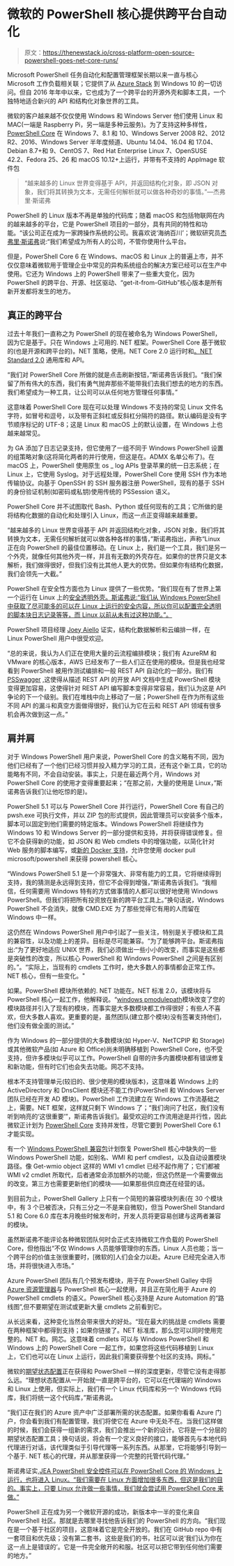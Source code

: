 # 微软的 PowerShell 核心提供跨平台自动化

> 原文：<https://thenewstack.io/cross-platform-open-source-powershell-goes-net-core-runs/>

Microsoft PowerShell 任务自动化和配置管理框架长期以来一直与核心 Microsoft 工作负载相关联；它提供了从 [Azure Stack](https://azure.microsoft.com/en-us/overview/azure-stack/) 到 Windows 10 的一切访问。但自 2016 年年中以来，它也成为了一个跨平台的开源外壳和脚本工具，一个独特地适合新兴的 API 和结构化对象世界的工具。

微软的客户越来越不仅仅使用 Windows 和 Windows Server 他们使用 Linux 和 MAC(一端是 Raspberry Pi，另一端是多种云服务)。为了支持这种多样性， [PowerShell Core](https://github.com/powershell) 在 Windows 7、8.1 和 10、Windows Server 2008 R2、2012 R2、2016、Windows Server 半年度频道、Ubuntu 14.04、16.04 和 17.04、Debian 8.7+和 9、CentOS 7、Red Hat Enterprise Linux 7、OpenSUSE 42.2、Fedora 25、26 和 macOS 10.12+上运行，并带有不支持的 AppImage 软件包

> “越来越多的 Linux 世界变得基于 API，并返回结构化对象，即 JSON 对象，我们将其转换为文本，无需任何解析就可以做各种奇妙的事情。”—杰弗里·斯诺弗

PowerShell 的 Linux 版本不再是单独的代码库；随着 macOS 和包括物联网在内的越来越多的平台，它是 PowerShell 项目的一部分，具有共同的特性和功能。“该公司正在成为一家跨操作系统的公司。我喜欢说‘海纳百川’；微软研究员[杰弗里·斯诺弗](https://twitter.com/jsnover)说:“我们希望成为所有人的公司，不管你使用什么平台。

但是，PowerShell Core 6 在 Windows、macOS 和 Linux 上的普遍上市，并不仅仅意味着微软用于管理企业中常见的异构系统组合的解决方案已经可以在生产中使用。它还为 Windows 上的 PowerShell 带来了一些重大变化，因为 PowerShell 的跨平台、开源、社区驱动、“get-it-from-GitHub”核心版本是所有新开发都将发生的地方。

## 真正的跨平台

过去十年我们一直称之为 PowerShell 的现在被命名为 Windows PowerShell，因为它是基于。只在 Windows 上可用的. NET 框架。PowerShell Core 基于微软的(也是开源和跨平台的)。NET 策略，使用。NET Core 2.0 运行时和[。NET Standard 2.0](https://github.com/dotnet/standard/blob/master/docs/faq.md) 通用库和 API。

“我们对 PowerShell Core 所做的就是点击刷新按钮，”斯诺弗告诉我们。“我们保留了所有伟大的东西，我们有勇气抛弃那些不能带我们去我们想去的地方的东西。我们希望成为一种工具，让公司可以从任何地方管理任何事情。”

这意味着 PowerShell Core 现在可以处理 Windows 不支持的常见 Linux 文件名字符，如冒号和逗号，以及带有正斜杠或反斜杠分隔符的路径。默认编码是没有字节顺序标记的 UTF-8；这是 Linux 和 macOS 上的默认设置，在 Windows 上也越来越常见。

为 GA 添加了日志记录支持，但它使用了一组不同于 Windows PowerShell 设置的组策略对象(这将简化两者的并行使用，但这是在。ADMX 名单公布了)。在 macOS 上，PowerShell 使用原生 os _ log APIs 登录苹果的统一日志系统；在 Linux 上，它使用 Syslog。对于远程处理，PowerShell Core 使用 SSH 作为本地传输协议。向基于 OpenSSH 的 SSH 服务器注册 PowerShell，现有的基于 SSH 的身份验证机制(如密码或私钥)使用传统的 PSSession 语义。

PowerShell Core 并不试图取代 Bash、Python 或任何现有的工具；它所做的是将结构化数据的自动化和处理引入 Linux，而这一点正变得越来越重要。

“越来越多的 Linux 世界变得基于 API 并返回结构化对象，JSON 对象，我们将其转换为文本，无需任何解析就可以做各种各样的事情，”斯诺弗指出，声称“Linux 正在向 PowerShell 的最佳位置移动。在 Linux 上，我们是一个工具，我们是另一个外壳，就像任何其他外壳一样，并且有无数的外壳存在。如果你的世界只是文本解析，我们做得很好，但我们没有比其他人更大的优势。但如果你有结构化数据，我们会领先一大截。”

PowerShell 在安全性方面也为 Linux 提供了一些优势。“我们现在有了世界上第一个运行在 Linux 上的[安全透明外壳。斯诺弗说:“我们从 Windows PowerShell 中获取了尽可能多的可以在 Linux 上运行的安全内容，所以你可以配置完全透明的脚本块日志记录等等，而 Linux 以前从未有过这种功能。”。](https://twitter.com/Lee_Holmes/status/951228529806475264)

PowerShell 项目经理 [Joey Aiello](https://github.com/joeyaiello) 证实，结构化数据解析和云编排一样，在 Linux PowerShell 用户中很受欢迎。

“总的来说，我认为人们正在使用大量的云流程编排模块；我们有 AzureRM 和 VMware 的核心版本，AWS 已经发布了一些人们正在使用的模块。但是我也经常看到 PowerShell 被用作测试编排和一般 REST API 自动化的一部分。我们有 [PSSwagger](https://github.com/PowerShell/psswagger) ,这使得从描述 REST API 的开放 API 文档中生成 PowerShell 模块变得更加容易，这使得针对 REST API 编写脚本变得非常容易，我们认为这是 API 争论的下一个级别。我们在堆栈中向上移动了一层；PowerShell 在作为所有这些不同 API 的漏斗和真空方面做得很好，我们认为它在云和 REST API 领域有很多机会再次做到这一点。”

## 肩并肩

对于 Windows PowerShell 用户来说，PowerShell Core 的含义略有不同，因为他们已经有了一个他们已经习惯并投入精力学习的工具，还有这个新工具，它的功能略有不同，不会自动安装。事实上，只是在最近两个月，Windows 对 PowerShell Core 的使用才变得重要起来；“在那之前，大量的使用是 Linux，”斯诺弗告诉我们(让他吃惊的是)。

PowerShell 5.1 可以与 PowerShell Core 并行运行，PowerShell Core 有自己的 pwsh.exe 可执行文件，并以 ZIP 包的形式提供，因此管理员可以安装多个版本，脚本可以固定到他们需要的特定版本。Windows PowerShell 将继续作为 Windows 10 和 Windows Server 的一部分提供和支持，并将获得错误修复。但它不会获得新的功能，如 JSON 和 Web cmdlets 中的增强功能，以简化针对 Web 服务的脚本编写，或[新的 Docker 支持](https://hub.docker.com/r/microsoft/powershell/)，允许您使用 docker pull microsoft/powershell 来获得 powershell 核心。

“Windows PowerShell 5.1 是一个非常强大、非常有能力的工具，它将继续得到支持，我的猜测是永远得到支持，但它不会得到增强，”斯诺弗告诉我们。“我相信，任何需要用 Windows 特有的方式做事情的人都可以很好地使用 Windows PowerShell。但我们将把所有投资放在新的跨平台工具上。”换句话说，Windows PowerShell 不会消失，就像 CMD.EXE 为了那些觉得它有用的人而留在 Windows 中一样。

这仍然在 Windows PowerShell 用户中引起了一些关注，特别是关于模块和工具的兼容性，以及功能上的差异。目标是尽可能兼容。“为了能够跨平台。斯诺弗指出:“为了更好地适应 UNIX 世界，我们必须做出一些小小的改变，而事实是这些都是突破性的改变，所以核心 PowerShell 和 Windows PowerShell 之间是有区别的。”。“实际上，当现有的 cmdlets 工作时，绝大多数人的事情都会正常工作。NET 核心，但有一些变化。"

如果。PowerShell 模块所依赖的. NET 功能在。NET 标准 2.0，该模块将与 PowerShell 核心一起工作，他解释说。“[windows pmodulepath](https://www.powershellgallery.com/packages/WindowsPSModulePath/)模块改变了您的模块路径并引入了现有的模块，而事实是大多数模块都工作得很好；有些人不喜欢，但大多数人喜欢。更重要的是，虽然团队(建立那个模块)没有签署支持他们，他们没有做全面的测试。”

作为 Windows 的一部分提供的大多数模块(如 Hyper-V、NetTCPIP 和 Storage)或其他微软产品(如 Azure 和 Office)尚未明确移植到 PowerShell Core，也不受支持，但许多模块似乎可以工作。PowerShell 自带的许多内置模块都有错误修复和新功能，但有时它们也会失去功能。网芯不支持。

根本不支持管理单元(较旧的、很少使用的模块版本)，这意味着 Windows 上的 ActiveDirectory 和 DnsClient 模块还不能工作(PowerShell 和 Windows Server 团队已经在开发 AD 模块)。PowerShell 工作流建立在 Windows 工作流基础之上，需要。NET 框架，这样就只剩下 Windows 了；“我们询问了社区，我们没有听到响亮的‘这很重要’”，斯诺弗告诉我们。最受欢迎的工作流用途是并行性，因此微软正计划为 [PowerShell Core](https://github.com/PowerShell/PowerShell-RFC/issues/85) 支持并发性，尽管它要到 PowerShell Core 6.1 才能实现。

有一个 [Windows PowerShell 兼容包](https://github.com/PowerShell/WindowsPowerShellCompatibilityPack)计划恢复 PowerShell 核心中缺失的一些 Windows PowerShell 功能，如别名、WMI 和 perf cmdlest，以及自动设置模块路径。像 Get-wmio object 这样的 WMI v1 cmdlet 已经不起作用了；它们都被 WMI v2 cmdlet 所取代，后者通常会添加额外的功能，但这仍然是一个需要做出的改变。第三方也需要更新他们的模块——如果那些供应商还在经营的话。

到目前为止，PowerShell Gallery 上只有一个简短的兼容模块列表(在 30 个模块中，有 3 个已被否决，只有三分之一不是来自微软)，但当 PowerShell Standard 5.1 和 Core 6.0 库在本月晚些时候发布时，开发人员将更容易创建与这两者兼容的模块。

虽然斯诺弗不能评论各种微软团队何时会正式支持微软工作负载的 PowerShell Core，但他指出“不仅 Windows 人员能够管理你的东西，Linux 人员也能；当一个跨平台的价值主张很重要时，[微软的]人们会全力以赴。Azure 已经完全进入市场，并将很快进入市场。”

Azure PowerShell 团队有几个预发布模块，用于在 PowerShell Galley 中将 [Azure 资源管理器](https://docs.microsoft.com/en-us/azure/azure-resource-manager/resource-group-overview)与 PowerShell 核心一起使用，并且正在简化用于 Azure 的 PowerShell cmdlets 的语义。PowerShell 核心支持是 Azure Automation 的“路线图”,但不要期望在测试或更新大量 cmdlets 之前看到它。

从长远来看，这种变化当然会带来很大的好处。“现在最大的挑战是 cmdlets 需要在两种框架中都得到支持；如果你链接了。NET 标准库，那么您可以同时使用完整的。NET 和。网芯。这意味着 cmdlets 可以与 Windows PowerShell 和 Windows 上的 PowerShell Core 一起工作，如果您将这些代码移植到 Linux 上，它们也可以在 Linux 上运行，因此我们需要获得整个社区的支持。网标。”

微软的[期望状态配置](https://redmondmag.com/articles/2017/09/12/powershell-desired-state-configuration-core.aspx)正在获得和 PowerShell 一样的深度更新，尽管它没有走得那么远。“理想状态配置从一开始就一直是跨平台的，它可以在代理端的 Windows 和 Linux 上使用，但实际上，我们有一个 Linux 代码库和另一个 Windows 代码库，我们将统一这个代码库，”斯诺弗说。

“我们正在我们的 Azure 资产中广泛部署所需的状态配置。如果你看看 Azure 门户，你会看到我们有配置管理，我们将使它在 Azure 中无处不在。当我们这样做的时候，我们会获得一组新的需求，我们会推出一个新的设计。它将是一个分层的期望状态配置工具；换句话说，将会有一个定义良好的接口，能够首先与本地代码代理进行对话，该代理类似于引导代理等一系列东西。从那里，它将能够引导到一个基于. NET 核心的代理，并从那里获得一个完整的托管代码代理。”

斯诺弗证实,[JEA PowerShell 安全控件可以在 PowerShell Core 的 Windows 上运行，也将进入 Linux。“我们需要在 Linux 方面增加很多东西，但这是我们的目的。事实上，只要 Linux 允许做一些事情，我们就会尝试用 PowerShell Core 来做。”](https://msdn.microsoft.com/en-us/library/dn896648.aspx)

PowerShell 正在成为另一个微软开源的成功，新版本中一半的变化来自 PowerShell 社区。那就是去哪里寻找他告诉我们的 PowerShell 的方向。“我们现在是一个基于社区的项目，这意味着它是完全开放的。我们在 GitHub repo 中有一套项目和优先级；没有第二套书，这些是我们的书，社区可以说‘我们认为你在这一点上是错误的’。它是一件完全敞开的和服。社区可以把它带到任何他们需要的地方。”

<svg xmlns:xlink="http://www.w3.org/1999/xlink" viewBox="0 0 68 31" version="1.1"><title>Group</title> <desc>Created with Sketch.</desc></svg>